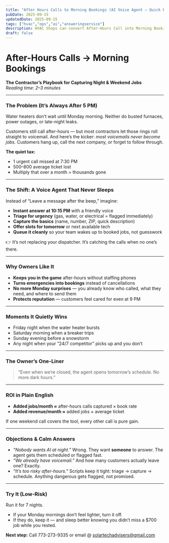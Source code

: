 ```yaml
---
title: "After Hours Calls to Morning Bookings (AI Voice Agent — Quick Read)"
pubDate: 2025-09-15
updatedDate: 2025-09-15
tags: ["hvac","ops","ai","answeringservice"]
description: HVAC Shops can convert After-Hours Call into Morning Bookings
draft: false
---
```


# After-Hours Calls → Morning Bookings  
**The Contractor’s Playbook for Capturing Night & Weekend Jobs**  
*Reading time: 2–3 minutes*

---

### The Problem (It’s Always After 5 PM)  
Water heaters don’t wait until Monday morning. Neither do busted furnaces, power outages, or late-night leaks.  

Customers still call after-hours — but most contractors let those rings roll straight to voicemail. And here’s the kicker: *most voicemails never become jobs.* Customers hang up, call the next company, or forget to follow through.  

**The quiet tax:**  
- 1 urgent call missed at 7:30 PM  
- $500–$800 average ticket lost  
- Multiply that over a month = thousands gone  

---

### The Shift: A Voice Agent That Never Sleeps  
Instead of “Leave a message after the beep,” imagine:  

- **Instant answer at 10:15 PM** with a friendly voice  
- **Triage for urgency** (gas, water, or electrical = flagged immediately)  
- **Capture the basics** (name, number, ZIP, quick description)  
- **Offer slots for tomorrow** or next available tech  
- **Queue it cleanly** so your team wakes up to booked jobs, not guesswork  

👉 It’s not replacing your dispatcher. It’s catching the calls when no one’s there.  

---

### Why Owners Like It  
- **Keeps you in the game** after-hours without staffing phones  
- **Turns emergencies into bookings** instead of cancellations  
- **No more Monday surprises** — you already know who called, what they need, and where to send them  
- **Protects reputation** — customers feel cared for even at 9 PM  

---

### Moments It Quietly Wins  
- Friday night when the water heater bursts  
- Saturday morning when a breaker trips  
- Sunday evening before a snowstorm  
- Any night when your “24/7 competitor” picks up and you don’t  

---

### The Owner’s One-Liner  
> “Even when we’re closed, the agent opens tomorrow’s schedule. No more dark hours.”  

---

### ROI in Plain English  
- **Added jobs/month ≈** after-hours calls captured × book rate  
- **Added revenue/month ≈** added jobs × average ticket  

If one weekend call covers the tool, every other call is pure gain.  

---

### Objections & Calm Answers  
- *“Nobody wants AI at night.”* Wrong. They want **someone** to answer. The agent gets them scheduled or flagged fast.  
- *“We already have voicemail.”* And how many customers actually leave one? Exactly.  
- *“It’s too risky after-hours.”* Scripts keep it tight: triage → capture → schedule. Anything dangerous gets flagged, not promised.  

---

### Try It (Low-Risk)  
Run it for 7 nights.  

- If your Monday mornings don’t feel lighter, turn it off.  
- If they do, keep it — and sleep better knowing you didn’t miss a $700 job while you rested.  

**Next step:** Call 773-273-9335  or email @ solartechadvisers@gmail.com
